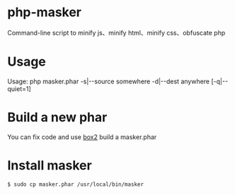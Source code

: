 php-masker
==========

Command-line script to minify js、minify html、minify css、obfuscate php

Usage
=====

  Usage: php masker.phar -s|--source somewhere -d|--dest anywhere [-q|--quiet=1]

Build a new phar
===============

You can fix code and use [box2](https://github.com/box-project/box2) build a masker.phar

Install masker
==============

    $ sudo cp masker.phar /usr/local/bin/masker
